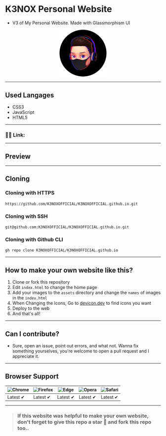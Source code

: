 # K3NOX Personal Website
- V3 of My Personal Website. Made with Glassmorphism UI
<p align="center">
  <img src="/assets/logo.png" height="30%" width="30%">
</p>

---
## Used Langages
- CSS3
- JavaScript
- HTML5
---
### 🔗🔗 Link: 
---
## Preview


---
## Cloning
### Cloning with HTTPS
```
https://github.com/K3NOXOFFICIAL/K3NOXOFFICIAL.github.io.git
```
### Cloning with SSH
```
git@github.com:K3NOXOFFICIAL/K3NOXOFFICIAL.github.io.git
```
### Cloning with Github CLI
```
gh repo clone K3NOXOFFICIAL/K3NOXOFFICIAL.github.io
```
---
## How to make your own website like this?
1. Clone or fork this repository
2. Edit `index.html` to change the home page
3. Add your images to the `assets` directory and change the `names` of images in the `index.html`
4. When Changing the Icons, Go to [devicon.dev](https://devicon.dev) to find icons you want
5. Deploy to the web
6. And that's all!
---
## Can I contribute?
- Sure, open an issue, point out errors, and what not. Wanna fix something yourselves, you're welcome to open a pull request and I appreciate it.
---
## Browser Support
![Chrome](https://raw.githubusercontent.com/alrra/browser-logos/master/src/chrome/chrome_48x48.png) | ![Firefox](https://raw.githubusercontent.com/alrra/browser-logos/master/src/firefox/firefox_48x48.png) | ![Edge](https://raw.githubusercontent.com/alrra/browser-logos/master/src/edge/edge_48x48.png) | ![Opera](https://raw.githubusercontent.com/alrra/browser-logos/master/src/opera/opera_48x48.png) | ![Safari](https://raw.githubusercontent.com/alrra/browser-logos/master/src/safari/safari_48x48.png)
--- | --- | --- | --- | --- |
Latest ✔ | Latest ✔ | Latest ✔ | Latest ✔ | Latest ✔ |
---
> ### If this website was helpful to make your own website, don't forget to give this repo a star 🌟 and fork this repo too..
